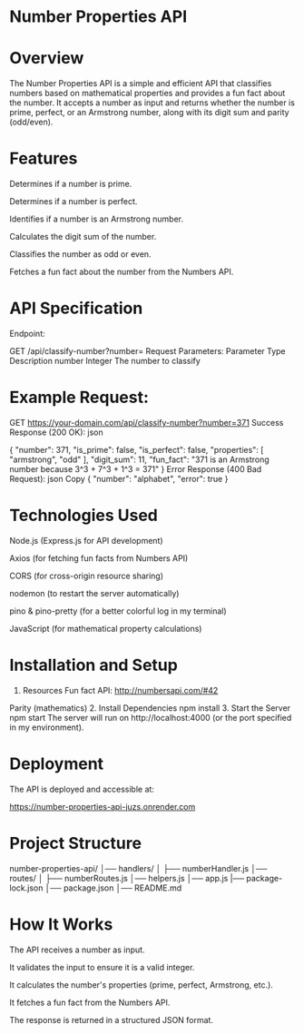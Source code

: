 # Number Properties API

# Overview
The Number Properties API is a simple and efficient API that classifies numbers based on mathematical properties and provides a fun fact about the number. It accepts a number as input and returns whether the number is prime, perfect, or an Armstrong number, along with its digit sum and parity (odd/even).

# Features
Determines if a number is prime.

Determines if a number is perfect.

Identifies if a number is an Armstrong number.

Calculates the digit sum of the number.

Classifies the number as odd or even.

Fetches a fun fact about the number from the Numbers API.

# API Specification
Endpoint:

GET /api/classify-number?number=<num>
Request Parameters:
Parameter	Type	Description
number	Integer	The number to classify

# Example Request:
GET https://your-domain.com/api/classify-number?number=371
Success Response (200 OK):
json

{
    "number": 371,
    "is_prime": false,
    "is_perfect": false,
    "properties": [
        "armstrong", 
        "odd"
    ],
    "digit_sum": 11,
    "fun_fact": "371 is an Armstrong number because 3^3 + 7^3 + 1^3 = 371"
}
Error Response (400 Bad Request):
json
Copy
{
    "number": "alphabet",
    "error": true
}

# Technologies Used
Node.js (Express.js for API development)

Axios (for fetching fun facts from Numbers API)

CORS (for cross-origin resource sharing)

nodemon (to restart the server automatically)

pino & pino-pretty (for a better colorful log in my terminal)

JavaScript (for mathematical property calculations)

# Installation and Setup
1. Resources
Fun fact API: http://numbersapi.com/#42

Parity (mathematics)
2. Install Dependencies
npm install
3. Start the Server
npm start
The server will run on http://localhost:4000 (or the port specified in my environment).

# Deployment
The API is deployed and accessible at:

https://number-properties-api-juzs.onrender.com

# Project Structure
number-properties-api/
│── handlers/
│   ├── numberHandler.js
│── routes/
│   ├── numberRoutes.js
│── helpers.js
│── app.js
|── package-lock.json
│── package.json
│── README.md

# How It Works
The API receives a number as input.

It validates the input to ensure it is a valid integer.

It calculates the number's properties (prime, perfect, Armstrong, etc.).

It fetches a fun fact from the Numbers API.

The response is returned in a structured JSON format.